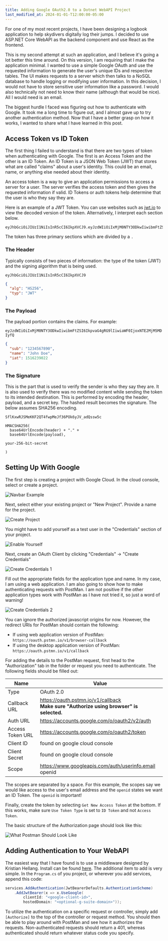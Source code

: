 ```yaml
---
title: Adding Google OAuth2.0 to a Dotnet WebAPI Project
last_modified_at: 2024-01-01-T12:00:00-05:00
---
```


For one of my most recent projects, I have been designing a
logbook application to help skydivers digitally log their jumps. I decided to use
ASP.NET Core WebAPI as the backend component and use React as the frontend.

This is my second attempt at such an application, and I believe it's going a lot better
this time around. On this version, I am requiring that I make the application minimal.
I wanted to use a simple Google OAuth and use the requested information
to generate the user's unique IDs and respective tables. The UI makes requests to a server
which then talks to a NoSQL database to handle logging or modifying user information. In this
decision, I would not have to store sensitive user information like a password. I would also
technically not need to know their name (although that would be nice). All I would need is
an email.

The biggest hurdle I faced was figuring out how to authenticate with Google. It took me a long
time to figure out, and I almost gave up to try another authentication method. Now that I
have a better grasp on how it works, I wanted to share what I have learned in this post.

## Access Token vs ID Token

The first thing I failed to understand is that there are two types of token when authenticating
with Google. The first is an Access Token and the other is an ID Token. An ID Token is a JSON Web
Token (JWT) that stores what are called "claims" about a user's identity. This could be an email,
name, or anything else needed about their identity.

An access token is a way to give an application permissions to access a server for a user. The server
verifies the access token and then gives the requested information if valid. ID Tokens or auth
tokens help determine that the user is who they say they are.

Here is an example of a JWT Token. You can use websites such as [jwt.io](https://jwt.io/) to
view the decoded version of the token. Alternatively, I interpret each section below.

```
eyJhbGciOiJIUzI1NiIsInR5cCI6IkpXVCJ9.eyJzdWIiOiIxMjM0NTY3ODkwIiwibmFtZSI6IkpvaG4gRG9lIiwiaWF0IjoxNTE2MjM5MDIyfQ.SflKxwRJSMeKKF2QT4fwpMeJf36POk6yJV_adQssw5c
```

The token has three primary sections which are divided by a `.`

### The Header

Typically consists of two pieces of information: the type of the token (JWT) and the signing algorithm
that is being used.

`eyJhbGciOiJIUzI1NiIsInR5cCI6IkpXVCJ9`

```json
{
  "alg": "HS256",
  "typ": "JWT"
}
```

### The Payload

The payload portion contains the claims. For example:

`eyJzdWIiOiIxMjM0NTY3ODkwIiwibmFtZSI6IkpvaG4gRG9lIiwiaWF0IjoxNTE2MjM5MDIyfQ`

```json
{
  "sub": "1234567890",
  "name": "John Doe",
  "iat": 1516239022
}
```

### The Signature

This is the part that is used to verify the sender is who they say they are. It is also used
to verify there was no modified content while sending the token to its intended destination.
This is performed by encoding the header, payload, and a secret key. The hashed result becomes
the signature. The below assumes SHA256 encoding.

`SflKxwRJSMeKKF2QT4fwpMeJf36POk6yJV_adQssw5c`

```
HMACSHA256(
  base64UrlEncode(header) + "." +
  base64UrlEncode(payload),
  
your-256-bit-secret

)
```


## Setting Up With Google

The first step is creating a project with Google Cloud. In the cloud console, select or create
a project.

![Navbar Example](/assets/img/blog/2024-01-01-using-google-oauth/nav-bar.png)

Next, select either your existing project or "New Project". Provide a name for the project.

![Create Project](/assets/img/blog/2024-01-01-using-google-oauth/create-project.png)

You might have to add yourself as a test user in the "Credentials" section of your project.

![Enable Yourself](/assets/img/blog/2024-01-01-using-google-oauth/enable-yourself.png)

Next, create an OAuth Client by clicking "Credentials" -> "Create Credentials"

![Create Credentials 1](/assets/img/blog/2024-01-01-using-google-oauth/create-oauth-client.png)

Fill out the appropriate fields for the application type and name. In my case, I am using a web
application. I am also going to show how to make authenticating requests with PostMan. I am not
positive if the other application types work with PostMan as I have not tried it, so just a word
of warning!

![Create Credentials 2](/assets/img/blog/2024-01-01-using-google-oauth/create-oauth-client2.png)

You can ignore the authorized javascript origins for now. However, the redirect URIs for PostMan
should contain the following:

- If using web application version of PostMan: `https://oauth.pstmn.io/v1/browser-callback`
- If using the desktop application version of PostMan: `https://oauth.pstmn.io/v1/callback`

For adding the details to the PostMan request, first head to the "Authorization" tab in the
folder or request you need to authenticate. The following fields should be filled out:

| Name | Value |
| --- | --- |
| Type | OAuth 2.0 |
| Callback URL | https://oauth.pstmn.io/v1/callback <br/><b>Make sure "Authorize using browser" is selected.</b> |
| Auth URL | https://accounts.google.com/o/oauth2/v2/auth |
| Access Token URL | https://accounts.google.com/o/oauth2/token |
| Client ID | found on google cloud console |
| Client Secret | found on google cloud console |
| Scope | https://www.googleapis.com/auth/userinfo.email openid |

The scopes are separated by a space. For this example, the scopes say we would like access to the
user's email address and the `openid` states we want an ID Token. The `openid` is important!

Finally, create the token by selecting `Get New Access Token` at the bottom. If this works, make
sure `Use Token Type` is set to `ID Token` and not `Access Token`.

The basic structure of the Authorization page should look like this:

![What Postman Should Look Like](/assets/img/blog/2024-01-01-using-google-oauth/what-postman-should-look-like.png)

## Adding Authentication to Your WebAPI

The easiest way that I have found is to use a middleware designed by Kristian Hellang. Install
can be found [here](https://www.nuget.org/packages/Hellang.Authentication.JwtBearer.Google).
The additional item to add is very simple. In the `Program.cs` of you project, or wherever you
add services, append this code:

```csharp
services.AddAuthentication(JwtBearerDefaults.AuthenticationScheme)
    .AddJwtBearer(x => x.UseGoogle(
        clientId: "<google-client-id>",
        hostedDomain: "<optional-g-suite-domain>"));
```

To utilize the authentication on a specific request or controller, simply add `[Authorize]` to the
top of the controller or request method. You should then be able to play around with PostMan and
see how it authorizes the requests. Non-authenticated requests should return a 401, whereas
authenticated should return whatever status code you specify.
